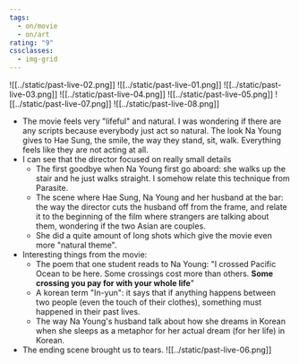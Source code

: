 ```yaml
---
tags:
  - on/movie
  - on/art
rating: "9"
cssclasses:
  - img-grid
---
```


![[../static/past-live-02.png]]
![[../static/past-live-01.png]]
![[../static/past-live-03.png]]
![[../static/past-live-04.png]]
![[../static/past-live-05.png]]
![[../static/past-live-07.png]]
![[../static/past-live-08.png]]

- The movie feels very "lifeful" and natural. I was wondering if there are any scripts because everybody just act so natural. The look Na Young gives to Hae Sung, the smile, the way they stand, sit, walk. Everything feels like they are not acting at all.
- I can see that the director focused on really small details
  - The first goodbye when Na Young first go aboard: she walks up the stair and he just walks straight. I somehow relate this technique from Parasite.
  - The scene where Hae Sung, Na Young and her husband at the bar: the way the director cuts the husband off from the frame, and relate it to the beginning of the film where strangers are talking about them, wondering if the two Asian are couples.
  - She did a quite amount of long shots which give the movie even more "natural theme".
- Interesting things from the movie:
  - The poem that one student reads to Na Young: "I crossed Pacific Ocean to be here. Some crossings cost more than others. **Some crossing you pay for with your whole life**"
  - A korean term "In-yun": it says that if anything happens between two people (even the touch of their clothes), something must happened in their past lives.
  - The way Na Young's husband talk about how she dreams in Korean when she sleeps as a metaphor for her actual dream (for her life) in Korean.
- The ending scene brought us to tears.
  ![[../static/past-live-06.png]]

